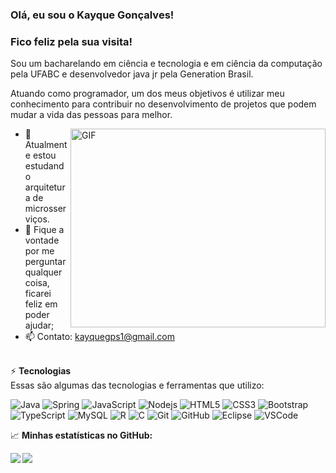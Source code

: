    
### Olá, eu sou o  Kayque Gonçalves!


### Fico feliz pela sua visita!


Sou um bacharelando em ciência e tecnologia e em ciência da computação pela UFABC e desenvolvedor java jr pela Generation Brasil.

Atuando como programador, um dos meus objetivos é utilizar meu conhecimento para contribuir no desenvolvimento de projetos que podem mudar a vida das pessoas para melhor.

  
<img align="right" alt="GIF" src="https://cdn.dribbble.com/users/330915/screenshots/3587000/media/cf9c914d04e017ab821bab2ee0bb87cb.gif" width="408" height="318" />

   
- 🚀 Atualmente estou estudando arquitetura de microsserviços.
- 💬 Fique a vontade por me perguntar qualquer coisa, ficarei feliz em poder ajudar;
- 📫 Contato: kayquegps1@gmail.com

</br>
 ⚡ <b>Tecnologias</b>
<br>
Essas são algumas das tecnologias e ferramentas que utilizo:

![Java](https://img.shields.io/badge/-Java-007396?style=flat-square&logo=java)
![Spring](https://img.shields.io/badge/-Spring-6DB33F?style=flat-square&logo=spring&logoColor=white)
![JavaScript](https://img.shields.io/badge/-JavaScript-black?style=flat-square&logo=javascript)
![Nodejs](https://img.shields.io/badge/-Nodejs-339933?style=flat-square&logo=Node.js&logoColor=white)
![HTML5](https://img.shields.io/badge/-HTML5-E34F26?style=flat-square&logo=html5&logoColor=white)
![CSS3](https://img.shields.io/badge/-CSS3-1572B6?style=flat-square&logo=css3)
![Bootstrap](https://img.shields.io/badge/-Bootstrap-563D7C?style=flat-square&logo=bootstrap)
![TypeScript](https://img.shields.io/badge/-TypeScript-007ACC?style=flat-square&logo=typescript)
![MySQL](https://img.shields.io/badge/-MySQL-4479A1?style=flat-square&logo=mysql&logoColor=white)
![R](https://img.shields.io/badge/r-%23276DC3.svg?style=flat-square&logo=r&logoColor=white)
![C](https://img.shields.io/badge/c-%2300599C.svg?style=flat-square&logo=c&logoColor=white)
![Git](https://img.shields.io/badge/-Git-black?style=flat-square&logo=git)
![GitHub](https://img.shields.io/badge/-GitHub-181717?style=flat-square&logo=github)
![Eclipse](https://img.shields.io/badge/-Eclipse-2C2255?style=flat-square&logo=eclipse&logoColor=white)
![VSCode](https://img.shields.io/badge/-VSCode-007ACC?style=flat-square&logo=visual-studio-code&logoColor=white)

📈 **Minhas estatísticas no GitHub:**
<p>
  <img align="left" src="https://github-readme-stats.vercel.app/api?username=kayqueG&show_icons=true&hide_border=true&&count_private=true&include_all_commits=true" />
   <img align="left" src="https://github-readme-stats.vercel.app/api/top-langs/?username=kayqueG&layout=compact" />
</p>
